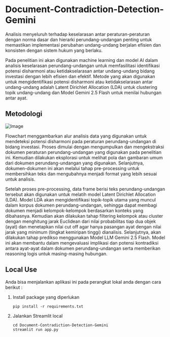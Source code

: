 # Document-Contradiction-Detection-Gemini

Analisis menyeluruh terhadap keselarasan antar peraturan-peraturan dengan norma dasar dan hierarki perundang-undangan penting untuk memastikan implementasi perubahan undang-undang berjalan efisien dan konsisten dengan sistem hukum yang berlaku.

Pada penelitian ini akan digunakan machine learning dan model AI dalam analisis keselarasan perundang-undangan untuk memfasilitasi identifikasi potensi disharmoni atau ketidakselarasan antar undang-undang bidang investasi dengan lebih efisien dan efektif. Metode yang akan digunakan untuk mengidentifikasi potensi disharmoni atau ketidakselarasan antar undang-undang adalah Latent Dirichlet Allocation (LDA) untuk clustering topik undang-undang dan Model Gemini 2.5 Flash untuk menilai hubungan antar ayat.


## Metodologi
![Image](https://github.com/user-attachments/assets/0f1f429f-bc05-4d30-991c-4c98290e78ba)

Flowchart menggambarkan alur analisis data yang digunakan untuk mendeteksi potensi disharmoni pada peraturan perundang-undangan di bidang investasi. Proses dimulai dengan mengumpulkan dan mengekstraksi dokumen peraturan perundang-undangan yang digunakan pada penelitian ini. Kemudian dilakukan eksplorasi untuk melihat pola dan gambaran umum dari dokumen perundang-undangan yang digunakan. Selanjutnya, dokumen-dokumen ini akan melalui tahap pre-processing untuk membersihkan teks dan mengubahnya menjadi format yang lebih sesuai untuk analisis.

Setelah proses pre-processing, data frame berisi teks perundang-undangan tersebut akan digunakan untuk melatih model Latent Dirichlet Allocation (LDA). Model LDA akan mengidentifikasi topik-topik utama yang muncul dalam korpus dokumen perundang-undangan, sehingga dapat membagi dokumen menjadi kelompok-kelompok berdasarkan konteks yang dibahasnya. Kemudian akan dilakukan tahap filtering kelompok atau cluster dengan menghitung jarak Euclidean dari nilai probabilitas tiap dua objek (ayat) dan menetapkan nilai cut off agar hanya pasangan ayat dengan nilai jarak yang minimum (tingkat kemiripan tinggi) dianalisis. Selanjutnya, akan dilakukan tahap predikso menggunakan Model LLM Gemini 2.5 Flash. Model ini akan membantu dalam mengevaluasi implikasi dan potensi kontradiksi antara ayat-ayat dalam dokumen perundang-undangan serta memberikan reasoning logis untuk masing-masing hubungan.

## Local Use
Anda bisa menjalankan aplikasi ini pada perangkat lokal anda dengan cara berikut :
1. Install package yang diperlukan
   ```
   pip install -r requirements.txt
   ```
2. Jalankan Streamlit local
   ```
   cd Document-Contradiction-Detection-Gemini
   streamlit run app.py
   ```
